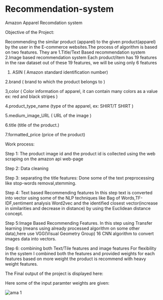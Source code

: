 # Recommendation-system
Amazon Apparel Recomdation system

Objective of the Project:

Recommending the similar product (apparel) to the given product(apparel) by the user in the E-commerce websites.The process of algorithm is based on two features. They are
1.Title/Text Based recommendation system
2.Image based recommendation system
Each product/item has 19 features in the raw dataset out of these 19 features, we will be using only 6 features

1. ASIN ( Amazon standard identification number)

2.brand ( brand to which the product belongs to )

3,color ( Color information of apparel, it can contain many colors as a value ex: red and black stripes )

4.product_type_name (type of the apparel, ex: SHIRT/T SHIRT )

5.medium_image_URL ( URL of the image )

6.title (title of the product.)

7.formatted_price (price of the product)

Work process:

Step 1: The product image id and the product id is collected using the web scraping on the amazon api web-page

Step 2: Data cleaning

Step 3: separating the title features:
Done some of the text preprocessing like stop-words removal,stemming.

Step 4: Text based Recommending features
In this step text is converted into vector using some of the NLP techniques like Bag of Words,TF-IDF,sentiment analysis Word2vec and the identified closest vector(increase in similarities and decrease in distance) by using the Euclidean distance concept.

Step 5:Image Based Recommending Features.
In this step using Transfer learning (means using already processed algorithm on some other data),here use VGG(Visual Geometry Group) 16 CNN algorithm to convert images data into vectors.

Step 6: combining both Text/Tile features and image features
For flexibility in the system I combined both the features and provided weights for each features based on more weight the product is recommend with heavy weight features.

The Final output of the project is displayed here:

Here some of the input paramter weights are given:

![ama 1](https://user-images.githubusercontent.com/37034930/86567473-4672aa80-bf20-11ea-8179-09a00f55e843.PNG)
